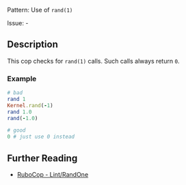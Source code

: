 Pattern: Use of `rand(1)`

Issue: -

## Description

This cop checks for `rand(1)` calls. Such calls always return `0`.

### Example

```ruby
# bad
rand 1
Kernel.rand(-1)
rand 1.0
rand(-1.0)
```
```ruby
# good
0 # just use 0 instead
```

## Further Reading

* [RuboCop - Lint/RandOne](https://rubocop.readthedocs.io/en/latest/cops_lint/#lintrandone)
